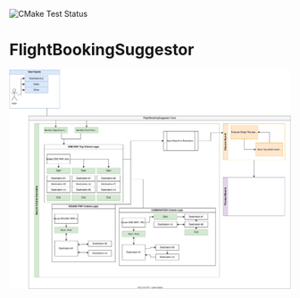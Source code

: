![CMake Test Status](https://github.com/slueckenotto99/FlightBookingSuggestor/actions/workflows/cmake-single-platform.yml/badge.svg?event=push)

# FlightBookingSuggestor

![Flight Booking Suggestor Block Diagram](./FlightBookingSuggestor_v1.drawio.svg)